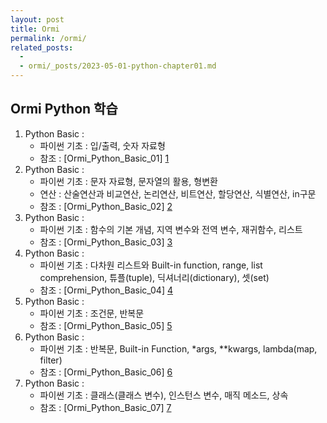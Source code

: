 ```yaml
---
layout: post
title: Ormi
permalink: /ormi/
related_posts:
  - 
  - ormi/_posts/2023-05-01-python-chapter01.md
---
```


## Ormi Python 학습
1. Python Basic : 
    - 파이썬 기초 : 입/출력, 숫자 자료형
    - 참조 : [Ormi_Python_Basic_01] [1]
2. Python Basic :
    - 파이썬 기초 : 문자 자료형, 문자열의 활용, 형변환
    - 연산 : 산술연산과 비교연산, 논리연산, 비트연산, 할당연산, 식별연산, in구문
    - 참조 : [Ormi_Python_Basic_02] [2]
3. Python Basic :
    - 파이썬 기초 : 함수의 기본 개념, 지역 변수와 전역 변수, 재귀함수, 리스트
    - 참조 : [Ormi_Python_Basic_03] [3]
4. Python Basic :
    - 파이썬 기초 : 다차원 리스트와 Built-in function, range, list comprehension, 튜플(tuple), 딕셔너리(dictionary), 셋(set)
    - 참조 : [Ormi_Python_Basic_04] [4]
5. Python Basic :
    - 파이썬 기초 : 조건문, 반복문
    - 참조 : [Ormi_Python_Basic_05] [5]
6. Python Basic : 
    - 파이썬 기초 : 반복문, Built-in Function, *args, **kwargs, lambda(map, filter)
    - 참조 : [Ormi_Python_Basic_06] [6]
7. Python Basic :
    - 파이썬 기초 : 클래스(클래스 변수), 인스턴스 변수, 매직 메소드,  상속
    - 참조 : [Ormi_Python_Basic_07] [7]

[1]: https://aminsc.github.io/ormi01/
[2]: https://aminsc.github.io/ormi02/
[3]: https://aminsc.github.io/ormi03/
[4]: https://aminsc.github.io/ormi04/
[5]: https://aminsc.github.io/ormi05/
[6]: https://aminsc.github.io/ormi06/
[7]: https://aminsc.github.io/ormi07/